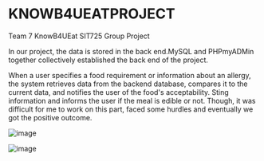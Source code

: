 # KNOWB4UEATPROJECT
Team 7 KnowB4UEat SIT725 Group Project

In our project, the data is stored in the back end.MySQL and PHPmyADMin together collectively established the back end of the project.


When a user specifies a food requirement or information about an allergy, the system retrieves data from the backend database, compares it to the current data, and notifies the user of the food's acceptability. Sting information and informs the user if the meal is edible or not.
Though, it was difficult for me to work on this part, faced some hurdles and eventually we got the positive outcome. 

![image](https://github.com/ApurvSapar21/KNOWB4UEATPROJECT/assets/101445571/db9642bf-e932-43d7-8679-35b322c517f1)

![image](https://github.com/ApurvSapar21/KNOWB4UEATPROJECT/assets/101445571/93cb8090-ef96-424b-8f6c-96742dc72aeb)

